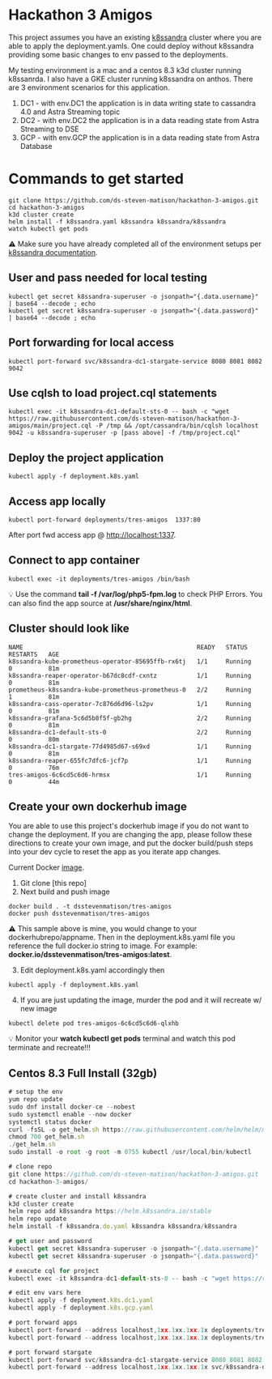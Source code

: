 # Hackathon 3 Amigos

This project assumes you have an existing [k8ssandra](https://k8ssandra.io/) cluster where you are able to apply the deployment.yamls.
One could deploy without k8ssandra providing some basic changes to env passed to the deployments.

My testing environment is a mac and a centos 8.3 k3d cluster running k8ssanrda.  I also have a GKE cluster running k8ssandra on anthos. There are 3 environment scenarios for this application.
1. DC1 - with env.DC1 the application is in data writing state to cassandra 4.0 and Astra Streaming topic
2. DC2 - with env.DC2 the application is in a data reading state from Astra Streaming to DSE
3. GCP - with env.GCP the application is in a data reading state from Astra Database


# Commands to get started

```
git clone https://github.com/ds-steven-matison/hackathon-3-amigos.git
cd hackathon-3-amigos
k3d cluster create
helm install -f k8ssandra.yaml k8ssandra k8ssandra/k8ssandra
watch kubectl get pods
```
:warning:  Make sure you have already completed all of the environment setups per [k8ssandra documentation](https://docs.k8ssandra.io/install/local/#prerequisites).

## User and pass needed for local testing

```
kubectl get secret k8ssandra-superuser -o jsonpath="{.data.username}" | base64 --decode ; echo
kubectl get secret k8ssandra-superuser -o jsonpath="{.data.password}" | base64 --decode ; echo
```

## Port forwarding for local access

```
kubectl port-forward svc/k8ssandra-dc1-stargate-service 8080 8081 8082 9042
```

## Use cqlsh to load project.cql statements

```
kubectl exec -it k8ssandra-dc1-default-sts-0 -- bash -c "wget https://raw.githubusercontent.com/ds-steven-matison/hackathon-3-amigos/main/project.cql -P /tmp && /opt/cassandra/bin/cqlsh localhost 9042 -u k8ssandra-superuser -p [pass above] -f /tmp/project.cql"
```

## Deploy the project application

```
kubectl apply -f deployment.k8s.yaml
```

## Access app locally

```
kubectl port-forward deployments/tres-amigos  1337:80
```
After port fwd access app @ [http://localhost:1337](http://localhost:1337).

## Connect to app container

```
kubectl exec -it deployments/tres-amigos /bin/bash
```
:bulb: Use the command <b></i>tail -f /var/log/php5-fpm.log</i></b> to check PHP Errors.  You can also find the app source at <b></i>/usr/share/nginx/html</i></b>.


## Cluster should look like

```
NAME                                                READY   STATUS    RESTARTS   AGE
k8ssandra-kube-prometheus-operator-85695ffb-rx6tj   1/1     Running   0          81m
k8ssandra-reaper-operator-b67dc8cdf-cxntz           1/1     Running   0          81m
prometheus-k8ssandra-kube-prometheus-prometheus-0   2/2     Running   1          81m
k8ssandra-cass-operator-7c876d6d96-ls2pv            1/1     Running   0          81m
k8ssandra-grafana-5c6d5b8f5f-gb2hg                  2/2     Running   0          81m
k8ssandra-dc1-default-sts-0                         2/2     Running   0          80m
k8ssandra-dc1-stargate-77d4985d67-s69xd             1/1     Running   0          81m
k8ssandra-reaper-655fc7dfc6-jcf7p                   1/1     Running   0          76m
tres-amigos-6c6cd5c6d6-hrmsx                        1/1     Running   0          44m
```

## Create your own dockerhub image

You are able to use this project's dockerhub image if you do not want to change the deployment.  If you are changing the app, please
follow these directions to create your own image, and put the docker build/push steps into your dev cycle to reset the app as you iterate app changes.

Current Docker [image](https://hub.docker.com/repository/docker/dsstevenmatison/tres-amigos). 

1. Git clone [this repo]
2. Next build and push image
```
docker build . -t dsstevenmatison/tres-amigos
docker push dsstevenmatison/tres-amigos
```
:warning: This sample above is mine, you would change to your dockerhubrepo/appname.  Then in the deployment.k8s.yaml file you reference the full docker.io string to image.  For example: <b></i>docker.io/dsstevenmatison/tres-amigos:latest</i></b>.

3. Edit deployment.k8s.yaml accordingly then
```
kubectl apply -f deployment.k8s.yaml
```
4. If you are just updating the image, murder the pod and it will recreate w/ new image
```
kubectl delete pod tres-amigos-6c6cd5c6d6-qlxhb
```
:bulb: Monitor your <b></i>watch kubectl get pods</i></b> terminal and watch this pod terminate and recreate!!!

## Centos 8.3 Full Install (32gb)

```js
# setup the env
yum repo update
sudo dnf install docker-ce --nobest
sudo systemctl enable --now docker
systemctl status docker 
curl -fsSL -o get_helm.sh https://raw.githubusercontent.com/helm/helm/master/scripts/get-helm-3
chmod 700 get_helm.sh
./get_helm.sh
sudo install -o root -g root -m 0755 kubectl /usr/local/bin/kubectl

# clone repo
git clone https://github.com/ds-steven-matison/hackathon-3-amigos.git
cd hackathon-3-amigos/

# create cluster and install k8ssandra
k3d cluster create
helm repo add k8ssandra https://helm.k8ssandra.io/stable
helm repo update
helm install -f k8ssandra.do.yaml k8ssandra k8ssandra/k8ssandra

# get user and password
kubectl get secret k8ssandra-superuser -o jsonpath="{.data.username}" | base64 --decode ; echo
kubectl get secret k8ssandra-superuser -o jsonpath="{.data.password}" | base64 --decode ; echo

# execute cql for project
kubectl exec -it k8ssandra-dc1-default-sts-0 -- bash -c "wget https://raw.githubusercontent.com/ds-steven-matison/hackathon-3-amigos/main/project.cql -P /tmp && /opt/cassandra/bin/cqlsh localhost 9042 -u k8ssandra-superuser -p [pass above] -f /tmp/project.cql"

# edit env vars here
kubectl apply -f deployment.k8s.dc1.yaml
kubectl apply -f deployment.k8s.gcp.yaml

# port forward apps
kubectl port-forward --address localhost,1xx.1xx.1xx.1x deployments/tres-amigos  1337:80
kubectl port-forward --address localhost,1xx.1xx.1xx.1x deployments/tres-amigos-gcp  1338:80

# port forward stargate
kubectl port-forward svc/k8ssandra-dc1-stargate-service 8080 8081 8082 9042
kubectl port-forward --address localhost,1xx.1xx.1xx.1x svc/k8ssandra-dc1-stargate-service 8080 8081 8082 9042

```